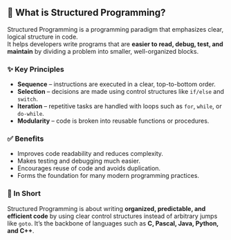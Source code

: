 ## 🧩 What is Structured Programming?

Structured Programming is a programming paradigm that emphasizes clear, logical structure in code.  
It helps developers write programs that are **easier to read, debug, test, and maintain** by dividing a problem into smaller, well-organized blocks.

### ✨ Key Principles
- **Sequence** – instructions are executed in a clear, top-to-bottom order.  
- **Selection** – decisions are made using control structures like `if/else` and `switch`.  
- **Iteration** – repetitive tasks are handled with loops such as `for`, `while`, or `do-while`.  
- **Modularity** – code is broken into reusable functions or procedures.

### ✅ Benefits
- Improves code readability and reduces complexity.
- Makes testing and debugging much easier.
- Encourages reuse of code and avoids duplication.
- Forms the foundation for many modern programming practices.

### 📝 In Short
Structured Programming is about writing **organized, predictable, and efficient code** by using clear control structures instead of arbitrary jumps like `goto`. It’s the backbone of languages such as **C, Pascal, Java, Python, and C++**.
